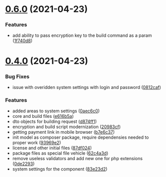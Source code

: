# [0.6.0](https://github.com/alroniks/mspOplati/compare/v0.4.0...v0.6.0) (2021-04-23)


### Features

* add ability to pass encryption key to the build command as a param ([1f740d8](https://github.com/alroniks/mspOplati/commit/1f740d81e66027ccf05373b30526cc57e860887d))



# [0.4.0](https://github.com/alroniks/mspOplati/compare/87df0249c5b7b37d1d6b87038926b963110b6f01...v0.4.0) (2021-04-23)


### Bug Fixes

* issue with overidden system settings with login and password ([0812caf](https://github.com/alroniks/mspOplati/commit/0812caf150e4610e12a8d83468b51ec749a66ef2))


### Features

* added areas to system settings ([0aec6c0](https://github.com/alroniks/mspOplati/commit/0aec6c09a1c705bf28c6652dd1617541d8820c9b))
* core and build files ([e616b5a](https://github.com/alroniks/mspOplati/commit/e616b5ae7c02114e6200411d533ace942186f7df))
* dto objects for building request ([d874ff1](https://github.com/alroniks/mspOplati/commit/d874ff1a67f9581137cc82cd6abf9ad8aa39d6c7))
* encryption and build script modernization ([20983cf](https://github.com/alroniks/mspOplati/commit/20983cf5eee5b7c4584f15372db4afc64bcfe23d))
* getting payment link in mobile browser ([b7e6c37](https://github.com/alroniks/mspOplati/commit/b7e6c37c3d65b8ee5d4d24cc9a811b8cbd74c223))
* init model as composer package, require dependensies needed to proper work ([93969e2](https://github.com/alroniks/mspOplati/commit/93969e2e15418cd79e34bf7a3686a41c398d8a12))
* license and other initial files ([87df024](https://github.com/alroniks/mspOplati/commit/87df0249c5b7b37d1d6b87038926b963110b6f01))
* package files as special file vehicle ([62c4a3d](https://github.com/alroniks/mspOplati/commit/62c4a3d25490549a39382a2b10669f5de98ea0c2))
* remove useless validators and add new one for php extensions ([0de2293](https://github.com/alroniks/mspOplati/commit/0de2293dcd58307ed8617fdd034a15a2f3cc8335))
* system settings for the component ([83e23d2](https://github.com/alroniks/mspOplati/commit/83e23d261747e1db6a6f07b3310c59dc10041384))



